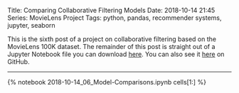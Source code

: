 Title: Comparing Collaborative Filtering Models
Date: 2018-10-14 21:45
Series: MovieLens Project
Tags: python, pandas, recommender systems, jupyter, seaborn

This is the sixth post of a project on collaborative filtering based on the MovieLens 100K dataset. The remainder of this post is straight out of a Jupyter Notebook file you can download [here](/notebooks/2018-10-14_06_Model-Comparisons.ipynb). You can also see it [here](https://github.com/benlindsay/movielens-analysis/blob/master/06_Model-Comparisons.ipynb) on GitHub.

---

{% notebook 2018-10-14_06_Model-Comparisons.ipynb cells[1:] %}
